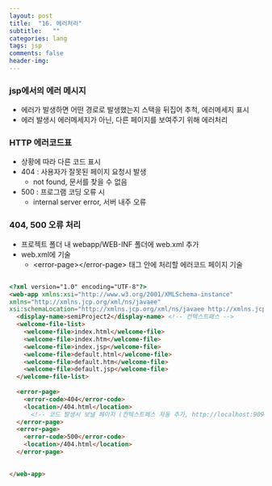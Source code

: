 ```yaml
---
layout: post
title:  "16. 에러처리"
subtitle:   ""
categories: lang
tags: jsp
comments: false
header-img: 
---
```


### jsp에서의 에러 메시지
- 에러가 발생하면 어떤 경로로 발생했는지 스택을 뒤집어 추척, 에러메세지 표시
- 에러 발생시 에러메세지가 아닌, 다른 페이지를 보여주기 위해 에러처리   

### HTTP 에러코드표
- 상황에 따라 다른 코드 표시
- 404 : 사용자가 잘못된 페이지 요청시 발생
  - not found, 문서를 찾을 수 없음
- 500 : 프로그램 코딩 오류 시
  - internal server error, 서버 내주 오류   

### 404, 500 오류 처리
- 프로젝트 폴더 내 webapp/WEB-INF 폴더에 web.xml 추가
- web.xml에 기술
  - <error-page\></error-page\> 태그 안에 처리할 에러코드 페이지 기술   

```html

<?xml version="1.0" encoding="UTF-8"?>
<web-app xmlns:xsi="http://www.w3.org/2001/XMLSchema-instance" 
xmlns="http://xmlns.jcp.org/xml/ns/javaee" 
xsi:schemaLocation="http://xmlns.jcp.org/xml/ns/javaee http://xmlns.jcp.org/xml/ns/javaee/web-app_4_0.xsd" id="WebApp_ID" version="4.0">
  <display-name>semiProject2</display-name> <!-- 컨텍스트패스 -->
  <welcome-file-list>
    <welcome-file>index.html</welcome-file>
    <welcome-file>index.htm</welcome-file>
    <welcome-file>index.jsp</welcome-file>
    <welcome-file>default.html</welcome-file>
    <welcome-file>default.htm</welcome-file>
    <welcome-file>default.jsp</welcome-file>
  </welcome-file-list>
  
  <error-page>
  	<error-code>404</error-code>
  	<location>/404.html</location> 
      <!-- 코드 발생시 보낼 페이지 (컨텍스트페스 자동 추가, http://localhost:9090/semiProject2/404.html)-->
  </error-page>
  <error-page>
  	<error-code>500</error-code>
  	<location>/404.html</location>
  </error-page>

 
</web-app>
```   
